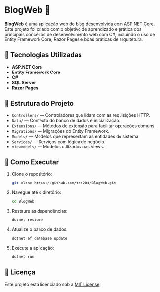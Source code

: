 # BlogWeb 📝

**BlogWeb** é uma aplicação web de blog desenvolvida com ASP.NET Core. Este projeto foi criado com o objetivo de aprendizado e prática dos principais conceitos de desenvolvimento web com C#, incluindo o uso de Entity Framework Core, Razor Pages e boas práticas de arquitetura.

## 🚀 Tecnologias Utilizadas

- **ASP.NET Core**
- **Entity Framework Core**
- **C#**
- **SQL Server**
- **Razor Pages**

## 📁 Estrutura do Projeto

- `Controllers/` — Controladores que lidam com as requisições HTTP.
- `Data/` — Contexto do banco de dados e inicialização.
- `Extensions/` — Métodos de extensão para facilitar operações comuns.
- `Migrations/` — Migrações do Entity Framework.
- `Models/` — Modelos que representam as entidades do sistema.
- `Services/` — Serviços com lógica de negócio.
- `ViewModels/` — Modelos utilizados nas views.

## 🔧 Como Executar

1. Clone o repositório:
   ```bash
   git clone https://github.com/tas284/BlogWeb.git
   ```

2. Navegue até o diretório:
   ```bash
   cd BlogWeb
   ```

3. Restaure as dependências:
   ```bash
   dotnet restore
   ```

4. Atualize o banco de dados:
   ```bash
   dotnet ef database update
   ```

5. Execute a aplicação:
   ```bash
   dotnet run
   ```

## 📄 Licença

Este projeto está licenciado sob a [MIT License](LICENSE).
